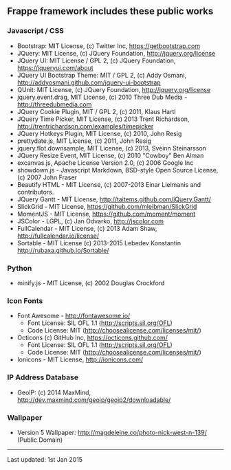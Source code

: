 ## Frappe framework includes these public works

### Javascript / CSS

- Bootstrap: MIT License, (c) Twitter Inc, https://getbootstrap.com
- JQuery: MIT License, (c) JQuery Foundation, http://jquery.org/license
- JQuery UI: MIT License / GPL 2, (c) JQuery Foundation, https://jqueryui.com/about
- JQuery UI Bootstrap Theme: MIT / GPL 2, (c) Addy Osmani, http://addyosmani.github.com/jquery-ui-bootstrap
- QUnit: MIT License, (c) JQuery Foundation, http://jquery.org/license
- jquery.event.drag,  MIT License, (c) 2010 Three Dub Media - http://threedubmedia.com
- JQuery Cookie Plugin, MIT / GPL 2, (c) 2011, Klaus Hartl
- JQuery Time Picker, MIT License, (c) 2013 Trent Richardson, http://trentrichardson.com/examples/timepicker
- JQuery Hotkeys Plugin, MIT License, (c) 2010, John Resig
- prettydate.js, MIT License, (c) 2011, John Resig
- jquery.flot.downsample, MIT License, (c) 2013, Sveinn Steinarsson
- JQuery Resize Event, MIT License, (c) 2010 "Cowboy" Ben Alman
- excanvas.js, Apache License Version 2.0, (c) 2006 Google Inc
- showdown.js - Javascript Markdown, BSD-style Open Source License, (c) 2007 John Fraser
- Beautify HTML - MIT License, (c) 2007-2013 Einar Lielmanis and contributors.
- JQuery Gantt - MIT License, http://taitems.github.com/jQuery.Gantt/
- SlickGrid - MIT License, https://github.com/mleibman/SlickGrid
- MomentJS - MIT License, https://github.com/moment/moment
- JSColor - LGPL, (c) Jan Odvarko, http://jscolor.com
- FullCalendar - MIT License, (c) 2013 Adam Shaw, http://fullcalendar.io/license/
- Sortable - MIT License (c) 2013-2015 Lebedev Konstantin http://rubaxa.github.io/Sortable/

### Python

- minify.js - MIT License, (c) 2002 Douglas Crockford

### Icon Fonts

- Font Awesome - http://fontawesome.io/
    - Font License: SIL OFL 1.1 (http://scripts.sil.org/OFL)
    - Code License: MIT (http://choosealicense.com/licenses/mit/)
- Octicons (c) GitHub Inc, https://octicons.github.com/
    - Font License: SIL OFL 1.1 (http://scripts.sil.org/OFL)
    - Code License: MIT (http://choosealicense.com/licenses/mit/)
- Ionicons - MIT License, http://ionicons.com/

### IP Address Database

- GeoIP: (c) 2014 MaxMind, http://dev.maxmind.com/geoip/geoip2/downloadable/

### Wallpaper

- Version 5 Wallpaper: http://magdeleine.co/photo-nick-west-n-139/ (Public Domain)

---

Last updated: 1st Jan 2015
